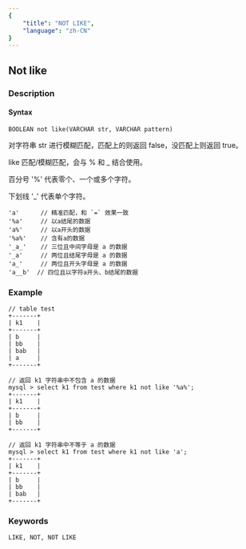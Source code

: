 ```yaml
---
{
    "title": "NOT LIKE",
    "language": "zh-CN"
}
---
```


<!-- 
Licensed to the Apache Software Foundation (ASF) under one
or more contributor license agreements.  See the NOTICE file
distributed with this work for additional information
regarding copyright ownership.  The ASF licenses this file
to you under the Apache License, Version 2.0 (the
"License"); you may not use this file except in compliance
with the License.  You may obtain a copy of the License at

  http://www.apache.org/licenses/LICENSE-2.0

Unless required by applicable law or agreed to in writing,
software distributed under the License is distributed on an
"AS IS" BASIS, WITHOUT WARRANTIES OR CONDITIONS OF ANY
KIND, either express or implied.  See the License for the
specific language governing permissions and limitations
under the License.
-->

## Not like
### Description
#### Syntax

`BOOLEAN not like(VARCHAR str, VARCHAR pattern)`

对字符串 str 进行模糊匹配，匹配上的则返回 false，没匹配上则返回 true。

like 匹配/模糊匹配，会与 % 和 _ 结合使用。

百分号 '%' 代表零个、一个或多个字符。

下划线 '_' 代表单个字符。

```
'a'      // 精准匹配，和 `=` 效果一致
'%a'     // 以a结尾的数据
'a%'     // 以a开头的数据
'%a%'    // 含有a的数据
'_a_'    // 三位且中间字母是 a 的数据
'_a'     // 两位且结尾字母是 a 的数据
'a_'     // 两位且开头字母是 a 的数据
'a__b'  // 四位且以字符a开头、b结尾的数据
```
### Example

```
// table test
+-------+
| k1    |
+-------+
| b     |
| bb    |
| bab   |
| a     |
+-------+

// 返回 k1 字符串中不包含 a 的数据
mysql > select k1 from test where k1 not like '%a%';
+-------+
| k1    |
+-------+
| b     |
| bb    |
+-------+

// 返回 k1 字符串中不等于 a 的数据
mysql > select k1 from test where k1 not like 'a';
+-------+
| k1    |
+-------+
| b     |
| bb    |
| bab   |
+-------+
```

### Keywords
    LIKE, NOT, NOT LIKE
